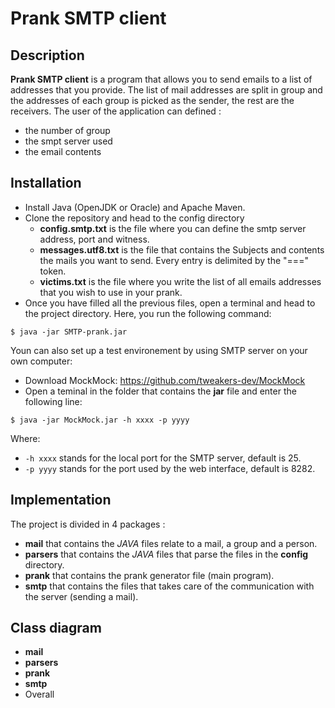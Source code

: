 # Prank SMTP client

## Description

**Prank SMTP client** is a program that allows you to send emails to a list of addresses that you provide. The list of mail addresses are split in group and the addresses of each group is picked as the sender, the rest are the receivers.
The user of the application can defined :

* the number of group
* the smpt server used
* the email contents

## Installation

* Install Java (OpenJDK or Oracle) and Apache Maven.
* Clone the repository and head to the config directory
    * **config.smtp.txt** is the file where you can define the smtp server address, port and witness.
    * **messages.utf8.txt** is the file that contains the Subjects and contents the mails you want to send.
    Every entry is delimited by the "===" token.
    * **victims.txt** is the file where you write the list of all emails addresses that you wish to use in your prank.
* Once you have filled all the previous files, open a terminal and head to the project directory. Here, you run the following command:
```
$ java -jar SMTP-prank.jar
```

Youn can also set up a test environement by using SMTP server on your own computer:

* Download MockMock: https://github.com/tweakers-dev/MockMock
* Open a teminal in the folder that contains the **jar** file and enter the following line:
```
$ java -jar MockMock.jar -h xxxx -p yyyy
```

Where:

* ```-h xxxx``` stands for the local port for the SMTP server, default is 25.
* ```-p yyyy``` stands for the port used by the web interface, default is 8282.

## Implementation

The project is divided in 4 packages :

* **mail** that contains the $JAVA$ files relate to a mail, a group and a person.
* **parsers** that contains the $JAVA$ files that parse the files in the **config** directory.
* **prank** that contains the prank generator file (main program).
* **smtp** that contains the files that takes care of the communication with the server (sending a mail).

## Class diagram

* **mail**
* **parsers**
* **prank**
* **smtp**
* Overall
